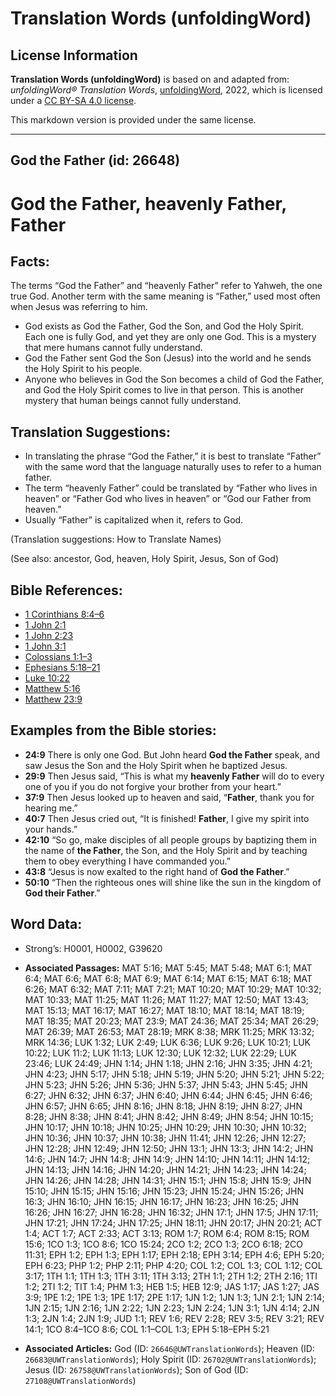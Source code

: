 # Translation Words (unfoldingWord)

## License Information

**Translation Words (unfoldingWord)** is based on and adapted from: _unfoldingWord® Translation Words_, [unfoldingWord](https://unfoldingword.org/utw), 2022, which is licensed under a [CC BY-SA 4.0 license](https://creativecommons.org/licenses/by-sa/4.0/legalcode.en).

This markdown version is provided under the same license.



--------------------------------

## God the Father (id: 26648)

God the Father, heavenly Father, Father
=======================================

Facts:
------

The terms “God the Father” and “heavenly Father” refer to Yahweh, the one true God. Another term with the same meaning is “Father,” used most often when Jesus was referring to him.

* God exists as God the Father, God the Son, and God the Holy Spirit. Each one is fully God, and yet they are only one God. This is a mystery that mere humans cannot fully understand.
* God the Father sent God the Son (Jesus) into the world and he sends the Holy Spirit to his people.
* Anyone who believes in God the Son becomes a child of God the Father, and God the Holy Spirit comes to live in that person. This is another mystery that human beings cannot fully understand.

Translation Suggestions:
------------------------

* In translating the phrase “God the Father,” it is best to translate “Father” with the same word that the language naturally uses to refer to a human father.
* The term “heavenly Father” could be translated by “Father who lives in heaven” or “Father God who lives in heaven” or “God our Father from heaven.”
* Usually “Father” is capitalized when it, refers to God.

(Translation suggestions: How to Translate Names)

(See also: ancestor, God, heaven, Holy Spirit, Jesus, Son of God)

Bible References:
-----------------

* [1 Corinthians 8:4–6](https://ref.ly/1Cor8:4-1Cor8:6)
* [1 John 2:1](https://ref.ly/1John2:1)
* [1 John 2:23](https://ref.ly/1John2:23)
* [1 John 3:1](https://ref.ly/1John3:1)
* [Colossians 1:1–3](https://ref.ly/Col1:1-Col1:3)
* [Ephesians 5:18–21](https://ref.ly/Eph5:18-Eph5:21)
* [Luke 10:22](https://ref.ly/Luke10:22)
* [Matthew 5:16](https://ref.ly/Matt5:16)
* [Matthew 23:9](https://ref.ly/Matt23:9)

Examples from the Bible stories:
--------------------------------

* **24:9** There is only one God. But John heard **God the Father** speak, and saw Jesus the Son and the Holy Spirit when he baptized Jesus.
* **29:9** Then Jesus said, “This is what my **heavenly Father** will do to every one of you if you do not forgive your brother from your heart.”
* **37:9** Then Jesus looked up to heaven and said, “**Father**, thank you for hearing me.”
* **40:7** Then Jesus cried out, “It is finished! **Father**, I give my spirit into your hands.”
* **42:10** “So go, make disciples of all people groups by baptizing them in the name of **the Father**, the Son, and the Holy Spirit and by teaching them to obey everything I have commanded you.”
* **43:8** “Jesus is now exalted to the right hand of **God the Father**.”
* **50:10** “Then the righteous ones will shine like the sun in the kingdom of **God their Father**.”

Word Data:
----------

* Strong’s: H0001, H0002, G39620

* **Associated Passages:** MAT 5:16; MAT 5:45; MAT 5:48; MAT 6:1; MAT 6:4; MAT 6:6; MAT 6:8; MAT 6:9; MAT 6:14; MAT 6:15; MAT 6:18; MAT 6:26; MAT 6:32; MAT 7:11; MAT 7:21; MAT 10:20; MAT 10:29; MAT 10:32; MAT 10:33; MAT 11:25; MAT 11:26; MAT 11:27; MAT 12:50; MAT 13:43; MAT 15:13; MAT 16:17; MAT 16:27; MAT 18:10; MAT 18:14; MAT 18:19; MAT 18:35; MAT 20:23; MAT 23:9; MAT 24:36; MAT 25:34; MAT 26:29; MAT 26:39; MAT 26:53; MAT 28:19; MRK 8:38; MRK 11:25; MRK 13:32; MRK 14:36; LUK 1:32; LUK 2:49; LUK 6:36; LUK 9:26; LUK 10:21; LUK 10:22; LUK 11:2; LUK 11:13; LUK 12:30; LUK 12:32; LUK 22:29; LUK 23:46; LUK 24:49; JHN 1:14; JHN 1:18; JHN 2:16; JHN 3:35; JHN 4:21; JHN 4:23; JHN 5:17; JHN 5:18; JHN 5:19; JHN 5:20; JHN 5:21; JHN 5:22; JHN 5:23; JHN 5:26; JHN 5:36; JHN 5:37; JHN 5:43; JHN 5:45; JHN 6:27; JHN 6:32; JHN 6:37; JHN 6:40; JHN 6:44; JHN 6:45; JHN 6:46; JHN 6:57; JHN 6:65; JHN 8:16; JHN 8:18; JHN 8:19; JHN 8:27; JHN 8:28; JHN 8:38; JHN 8:41; JHN 8:42; JHN 8:49; JHN 8:54; JHN 10:15; JHN 10:17; JHN 10:18; JHN 10:25; JHN 10:29; JHN 10:30; JHN 10:32; JHN 10:36; JHN 10:37; JHN 10:38; JHN 11:41; JHN 12:26; JHN 12:27; JHN 12:28; JHN 12:49; JHN 12:50; JHN 13:1; JHN 13:3; JHN 14:2; JHN 14:6; JHN 14:7; JHN 14:8; JHN 14:9; JHN 14:10; JHN 14:11; JHN 14:12; JHN 14:13; JHN 14:16; JHN 14:20; JHN 14:21; JHN 14:23; JHN 14:24; JHN 14:26; JHN 14:28; JHN 14:31; JHN 15:1; JHN 15:8; JHN 15:9; JHN 15:10; JHN 15:15; JHN 15:16; JHN 15:23; JHN 15:24; JHN 15:26; JHN 16:3; JHN 16:10; JHN 16:15; JHN 16:17; JHN 16:23; JHN 16:25; JHN 16:26; JHN 16:27; JHN 16:28; JHN 16:32; JHN 17:1; JHN 17:5; JHN 17:11; JHN 17:21; JHN 17:24; JHN 17:25; JHN 18:11; JHN 20:17; JHN 20:21; ACT 1:4; ACT 1:7; ACT 2:33; ACT 3:13; ROM 1:7; ROM 6:4; ROM 8:15; ROM 15:6; 1CO 1:3; 1CO 8:6; 1CO 15:24; 2CO 1:2; 2CO 1:3; 2CO 6:18; 2CO 11:31; EPH 1:2; EPH 1:3; EPH 1:17; EPH 2:18; EPH 3:14; EPH 4:6; EPH 5:20; EPH 6:23; PHP 1:2; PHP 2:11; PHP 4:20; COL 1:2; COL 1:3; COL 1:12; COL 3:17; 1TH 1:1; 1TH 1:3; 1TH 3:11; 1TH 3:13; 2TH 1:1; 2TH 1:2; 2TH 2:16; 1TI 1:2; 2TI 1:2; TIT 1:4; PHM 1:3; HEB 1:5; HEB 12:9; JAS 1:17; JAS 1:27; JAS 3:9; 1PE 1:2; 1PE 1:3; 1PE 1:17; 2PE 1:17; 1JN 1:2; 1JN 1:3; 1JN 2:1; 1JN 2:14; 1JN 2:15; 1JN 2:16; 1JN 2:22; 1JN 2:23; 1JN 2:24; 1JN 3:1; 1JN 4:14; 2JN 1:3; 2JN 1:4; 2JN 1:9; JUD 1:1; REV 1:6; REV 2:28; REV 3:5; REV 3:21; REV 14:1; 1CO 8:4–1CO 8:6; COL 1:1–COL 1:3; EPH 5:18–EPH 5:21
* **Associated Articles:** God (ID: `26646@UWTranslationWords`); Heaven (ID: `26683@UWTranslationWords`); Holy Spirit (ID: `26702@UWTranslationWords`); Jesus (ID: `26758@UWTranslationWords`); Son of God (ID: `27108@UWTranslationWords`)

